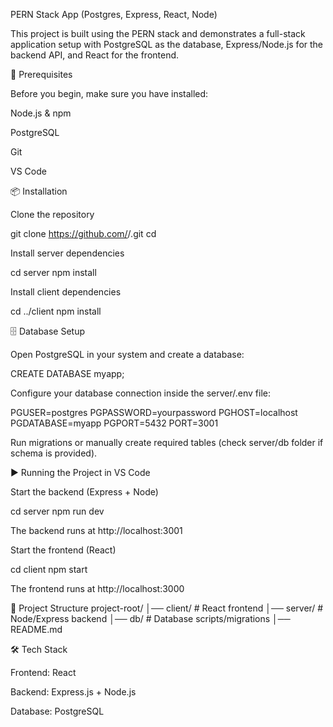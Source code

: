 PERN Stack App (Postgres, Express, React, Node)

This project is built using the PERN stack and demonstrates a full-stack application setup with PostgreSQL as the database, Express/Node.js for the backend API, and React for the frontend.

🚀 Prerequisites

Before you begin, make sure you have installed:

Node.js & npm

PostgreSQL

Git

VS Code

📦 Installation

Clone the repository

git clone https://github.com/<your-username>/<repo-name>.git
cd <repo-name>


Install server dependencies

cd server
npm install


Install client dependencies

cd ../client
npm install

🗄 Database Setup

Open PostgreSQL in your system and create a database:

CREATE DATABASE myapp;


Configure your database connection inside the server/.env file:

PGUSER=postgres
PGPASSWORD=yourpassword
PGHOST=localhost
PGDATABASE=myapp
PGPORT=5432
PORT=3001


Run migrations or manually create required tables (check server/db folder if schema is provided).

▶️ Running the Project in VS Code

Start the backend (Express + Node)

cd server
npm run dev


The backend runs at http://localhost:3001

Start the frontend (React)

cd client
npm start


The frontend runs at http://localhost:3000

📂 Project Structure
project-root/
│── client/         # React frontend
│── server/         # Node/Express backend
│── db/             # Database scripts/migrations
│── README.md

🛠 Tech Stack

Frontend: React

Backend: Express.js + Node.js

Database: PostgreSQL